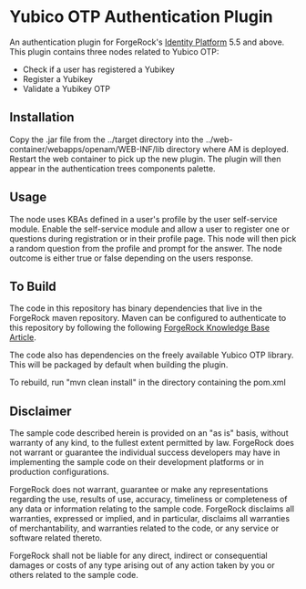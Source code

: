 <!--
 * The contents of this file are subject to the terms of the Common Development and
 * Distribution License (the License). You may not use this file except in compliance with the
 * License.
 *
 * You can obtain a copy of the License at legal/CDDLv1.0.txt. See the License for the
 * specific language governing permission and limitations under the License.
 *
 * When distributing Covered Software, include this CDDL Header Notice in each file and include
 * the License file at legal/CDDLv1.0.txt. If applicable, add the following below the CDDL
 * Header, with the fields enclosed by brackets [] replaced by your own identifying
 * information: "Portions copyright [year] [name of copyright owner]".
 *
 * Copyright 2017 ForgeRock AS.
 * Portions copyright 2018 Matthew Ehle.
-->
# Yubico OTP Authentication Plugin  

An authentication plugin for ForgeRock's [Identity Platform][forgerock_platform] 5.5 and above. This plugin contains three nodes related to Yubico OTP:
- Check if a user has registered a Yubikey
- Register a Yubikey
- Validate a Yubikey OTP

## Installation
Copy the .jar file from the ../target directory into the ../web-container/webapps/openam/WEB-INF/lib directory where AM is deployed.  Restart the web container to pick up the new plugin.  The plugin will then appear in the authentication trees components palette.

## Usage

The node uses KBAs defined in a user's profile by the user self-service module. Enable the self-service module and allow a user to register one or questions during registration or in their profile page. This node will then pick a random question from the profile and prompt for the answer. The node outcome is either true or false depending on the users response.

## To Build
The code in this repository has binary dependencies that live in the ForgeRock maven repository. Maven can be configured to authenticate to this repository by following the following [ForgeRock Knowledge Base Article](https://backstage.forgerock.com/knowledge/kb/article/a74096897).

The code also has dependencies on the freely available Yubico OTP library. This will be packaged by default when building the plugin.

To rebuild, run "mvn clean install" in the directory containing the pom.xml    

## Disclaimer

The sample code described herein is provided on an "as is" basis, without warranty of any kind, to the fullest extent permitted by law. ForgeRock does not warrant or guarantee the individual success developers may have in implementing the sample code on their development platforms or in production configurations.

ForgeRock does not warrant, guarantee or make any representations regarding the use, results of use, accuracy, timeliness or completeness of any data or information relating to the sample code. ForgeRock disclaims all warranties, expressed or implied, and in particular, disclaims all warranties of merchantability, and warranties related to the code, or any service or software related thereto.

ForgeRock shall not be liable for any direct, indirect or consequential damages or costs of any type arising out of any action taken by you or others related to the sample code.

[forgerock_platform]: https://www.forgerock.com/platform/  

